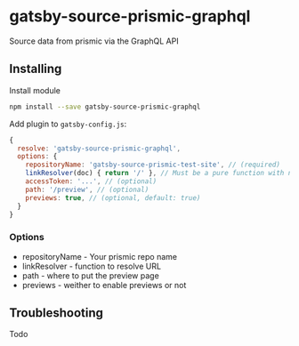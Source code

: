 # gatsby-source-prismic-graphql

Source data from prismic via the GraphQL API

## Installing

Install module

```bash
npm install --save gatsby-source-prismic-graphql
```

Add plugin to `gatsby-config.js`:

```js
{
  resolve: 'gatsby-source-prismic-graphql',
  options: {
    repositoryName: 'gatsby-source-prismic-test-site', // (required)
    linkResolver(doc) { return '/' }, // Must be a pure function with no references
    accessToken: '...', // (optional)
    path: '/preview', // (optional)
    previews: true, // (optional, default: true)
  }
}
```

### Options

 * repositoryName - Your prismic repo name
 * linkResolver - function to resolve URL
 * path - where to put the preview page
 * previews - weither to enable previews or not

## Troubleshooting

Todo
